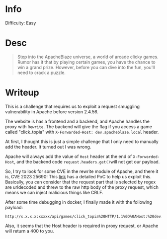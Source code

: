 # Info

Difficulty: Easy
# Desc
> Step into the ApacheBlaze universe, a world of arcade clicky games. Rumor has it that by playing certain games, you have the chance to win a grand prize. However, before you can dive into the fun, you'll need to crack a puzzle.

# Writeup
This is a challenge that requires us to exploit a request smuggling vulnerability in Apache before version 2.4.56.

The website is has a frontend and a backend, and Apache handles the proxy with `Rewrite`.
The backend will give the flag if you access a game called "click_topia" with `X-Forwarded-Host: dev.apacheblaze.local` header.

At first, I thought this is just a simple challenge that I only need to manually add the header.
It turned out I was wrong. 

Apache will always add the value of `Host` header at the end of `X-Forwarded-Host`, and the backend code `request.headers.get()`will not get our payload.

So, I try to look for some CVE in the rewrite module of Apache, and there it is, CVE 2023 25690!
This [link](https://github.com/dhmosfunk/CVE-2023-25690-POC) has a detailed PoC to help us exploit this.
Basically, you can consider that the request part that is selected by regex are urldecoded and threw to the raw http body of the proxy request, which means we can inject malicious things like CRLF.

After some time debugging in docker, I finally made it with the following payload:
```
http://x.x.x.x:xxxxx/api/games/click_topia%20HTTP/1.1%0D%0AHost:%20dev.apacheblaze.local%0D%0A%0D%0AGET%20/
```

Also, it seems that the Host header is required in proxy request, or Apache will return a 400 to you.